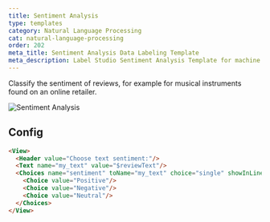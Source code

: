 ```yaml
---
title: Sentiment Analysis
type: templates
category: Natural Language Processing
cat: natural-language-processing
order: 202
meta_title: Sentiment Analysis Data Labeling Template
meta_description: Label Studio Sentiment Analysis Template for machine learning and data science data labeling projects.
---
```


Classify the sentiment of reviews, for example for musical instruments found on an online retailer.

<img src="/images/screens/text_classification.png" class="img-template-example" title="Sentiment Analysis" />

## Config 

```html
<View>
  <Header value="Choose text sentiment:"/>
  <Text name="my_text" value="$reviewText"/>
  <Choices name="sentiment" toName="my_text" choice="single" showInLine="true">
    <Choice value="Positive"/>
    <Choice value="Negative"/>
    <Choice value="Neutral"/>
  </Choices>
</View>
```
